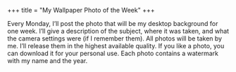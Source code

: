 +++
title = "My Wallpaper Photo of the Week"
+++

Every Monday, I’ll post the photo that will be my desktop background for one week. I’ll give a description of the subject, where it was taken, and what the camera settings were (if I remember them). All photos will be taken by me. I’ll release them in the highest available quality. If you like a photo, you can download it for your personal use. Each photo contains a watermark with my name and the year.
